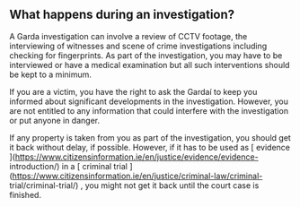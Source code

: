 ##  What happens during an investigation?

A Garda investigation can involve a review of CCTV footage, the interviewing
of witnesses and scene of crime investigations including checking for
fingerprints. As part of the investigation, you may have to be interviewed or
have a medical examination but all such interventions should be kept to a
minimum.

If you are a victim, you have the right to ask the Gardaí to keep you informed
about significant developments in the investigation. However, you are not
entitled to any information that could interfere with the investigation or put
anyone in danger.

If any property is taken from you as part of the investigation, you should get
it back without delay, if possible. However, if it has to be used as [
evidence ](https://www.citizensinformation.ie/en/justice/evidence/evidence-
introduction/) in a [ criminal trial
](https://www.citizensinformation.ie/en/justice/criminal-law/criminal-
trial/criminal-trial/) , you might not get it back until the court case is
finished.
